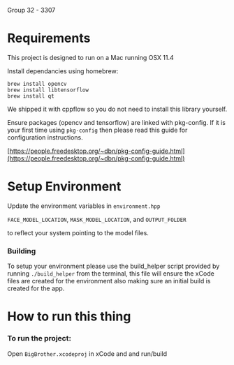 Group 32 - 3307

# Requirements

This project is designed to run on a Mac running OSX 11.4

Install dependancies using homebrew:
```
brew install opencv
brew install libtensorflow
brew install qt
```

We shipped it with cppflow so you do not need to install this library yourself.

Ensure packages (opencv and tensorflow) are linked with pkg-config.
If it is your first time using `pkg-config` then please read this guide for configuration instructions.

[https://people.freedesktop.org/~dbn/pkg-config-guide.html](https://people.freedesktop.org/~dbn/pkg-config-guide.html)

# Setup Environment

Update the environment variables in `environment.hpp`

`FACE_MODEL_LOCATION`, `MASK_MODEL_LOCATION`, and `OUTPUT_FOLDER` 

to reflect your system pointing to the model files.

### Building

To setup your environment please use the build_helper script provided by running `./build_helper` from the terminal, this file will ensure the xCode files are created for the environment also making sure an initial build is created for the app.

# How to run this thing

### To run the project:

Open `BigBrother.xcodeproj` in xCode and and run/build


